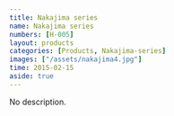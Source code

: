 ```yaml
---
title: Nakajima series
name: Nakajima series
numbers: [H-005]
layout: products
categories: [Products, Nakajima-series]
images: ["/assets/nakajima4.jpg"]
time: 2015-02-15
aside: true
---
```


No description.

